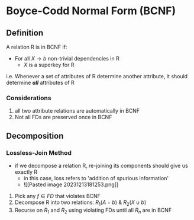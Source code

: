 # Boyce-Codd Normal Form (BCNF)
## Definition
A relation R is in BCNF if:
- For all $X \rightarrow b$ non-trivial dependencies in R
	- $X$ is a superkey for R

i.e. Whenever a set of attributes of R determine another attribute, it should determine ***all*** attributes of R

### Considerations
1.  all two attribute relations are automatically in BCNF
2. Not all FDs are preserved once in BCNF

## Decomposition
### Lossless-Join Method
- if we decompose a relation R, re-joining its components should give us exactly R
	- in this case, loss refers to 'addition of spurious information'
	- ![[Pasted image 20231213181253.png]]
1. Pick any $f\in FD$ that violates BCNF
2. Decompose R into two relations: $R_1(A - b)$ & $R_2(X\cup b)$
3. Recurse on $R_1$ and $R_2$ using violating FDs until all $R_n$ are in BCNF